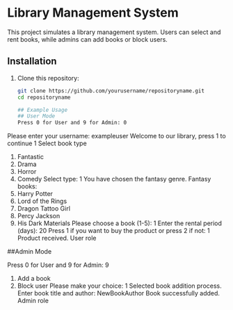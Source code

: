 # Library Management System

This project simulates a library management system. Users can select and rent books, while admins can add books or block users.

## Installation

1. Clone this repository:
   ```sh
   git clone https://github.com/yourusername/repositoryname.git
   cd repositoryname

   ## Example Usage
   ## User Mode
   Press 0 for User and 9 for Admin: 0
Please enter your username: exampleuser
Welcome to our library, press 1 to continue
1
Select book type
1. Fantastic 
2. Drama 
3. Horror 
4. Comedy 
Select type: 1
You have chosen the fantasy genre.
Fantasy books:
1. Harry Potter
2. Lord of the Rings
3. Dragon Tattoo Girl
4. Percy Jackson
5. His Dark Materials
Please choose a book (1-5): 1
Enter the rental period (days): 20
Press 1 if you want to buy the product or press 2 if not: 1
Product received.
User role

##Admin Mode

Press 0 for User and 9 for Admin: 9
1. Add a book 
2. Block user 
Please make your choice: 1
Selected book addition process.
Enter book title and author: NewBookAuthor
Book successfully added.
Admin role

